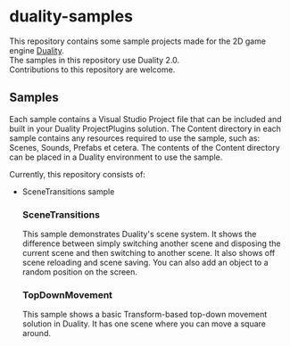 # duality-samples
This repository contains some sample projects made for the 2D game engine [Duality](https://github.com/AdamsLair/duality).  
The samples in this repository use Duality 2.0.  
Contributions to this repository are welcome.

## Samples
Each sample contains a Visual Studio Project file that can be included and built in your Duality ProjectPlugins solution. The Content directory in each sample contains any resources required to use the sample, such as: Scenes, Sounds, Prefabs et cetera. The contents of the Content directory can be placed in a Duality environment to use the sample.

Currently, this repository consists of:
* SceneTransitions sample

  ### SceneTransitions
  This sample demonstrates Duality's scene system. It shows the difference between simply switching another scene and disposing the current scene and then switching to another scene. It also shows off scene reloading and scene saving. You can also add an object to a random position on the screen.
  ### TopDownMovement
  This sample shows a basic Transform-based top-down movement solution in Duality. It has one scene where you can move a square around.
